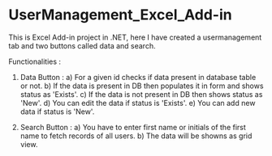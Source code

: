 # UserManagement_Excel_Add-in

This is Excel Add-in project in .NET, here I have created a usermanagement tab and two buttons called data and search.

Functionalities :

1. Data Button : a) For a given id checks if data present in database table or not.
                 b) If the data is present in DB then populates it in form and shows status as 'Exists'.
                 c) If the data is not present in DB then shows status as 'New'.
                 d) You can edit the data if status is 'Exists'.
                 e) You can add new data if status is 'New'.
               
2. Search Button : a) You have to enter first name or initials of the first name to fetch records of all users.
                   b) The data will be showns as grid view.

